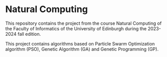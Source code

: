 # Natural Computing

This repository contains the project from the course Natural Computing of 
the Faculty of Informatics of the University of Edinburgh during the 2023-2024 fall edition.

This project contains algorithms based on Particle Swarm Optimization algorithm (PSO), Genetic Algorithm (GA) and Genetic Programming (GP).
